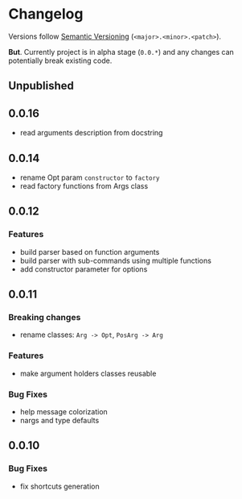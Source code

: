 # Changelog

Versions follow [Semantic Versioning](https://semver.org) (`<major>.<minor>.<patch>`).

**But**. Currently project is in alpha stage (`0.0.*`) and any changes can potentially break existing code.


## Unpublished


## 0.0.16

- read arguments description from docstring


## 0.0.14

- rename Opt param ``constructor`` to ``factory``
- read factory functions from Args class


## 0.0.12

### Features

- build parser based on function arguments
- build parser with sub-commands using multiple functions
- add constructor parameter for options


## 0.0.11

### Breaking changes

- rename classes: `Arg -> Opt`, `PosArg -> Arg`

### Features

- make argument holders classes reusable

### Bug Fixes

- help message colorization
- nargs and type defaults


## 0.0.10

### Bug Fixes

- fix shortcuts generation
